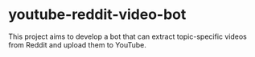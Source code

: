 # youtube-reddit-video-bot
This project aims to develop a bot that can extract topic-specific videos from Reddit and upload them to YouTube. 

